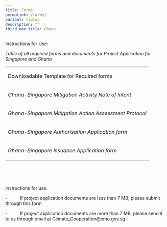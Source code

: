 ```yaml
---
title: Forms
permalink: /forms/
variant: tiptap
description: ""
third_nav_title: Ghana
---
```

<p>Instructions for Use:</p>
<p></p>
<p></p>
<p></p>
<p><em>Table of all required forms and documents for Project Application for Singapore and Ghana</em>
</p>
<table style="minWidth: 25px">
<colgroup>
<col>
</colgroup>
<tbody>
<tr>
<td rowspan="1" colspan="1">
<p>Downloadable Template for Required forms</p>
</td>
</tr>
<tr>
<td rowspan="1" colspan="1">
<p><em>Ghana-Singapore Mitigation Activity Note of Intent</em>
</p>
</td>
</tr>
<tr>
<td rowspan="1" colspan="1">
<p><em>Ghana-Singapore Mitigation Action Assessment Protocol</em>
</p>
</td>
</tr>
<tr>
<td rowspan="1" colspan="1">
<p><em>Ghana-Singapore Authorisation Application form</em>
</p>
</td>
</tr>
<tr>
<td rowspan="1" colspan="1">
<p><em>Ghana-Singapore Issuance Application form</em>
</p>
</td>
</tr>
</tbody>
</table>
<p><em>&nbsp;</em>
</p>
<p><em>&nbsp;</em>
</p>
<p>Instructions for use:</p>
<p>-&nbsp;&nbsp;&nbsp;&nbsp;&nbsp;&nbsp;&nbsp;&nbsp;&nbsp; If project application
documents are less than 7 MB, please submit through this form</p>
<p>-&nbsp;&nbsp;&nbsp;&nbsp;&nbsp;&nbsp;&nbsp;&nbsp;&nbsp; If project application
documents are more than 7 MB, please send it to us through email at <a rel="noopener noreferrer nofollow" target="_blank">Climate_Cooperation@pmo.gov.sg</a>
</p>
<p></p>